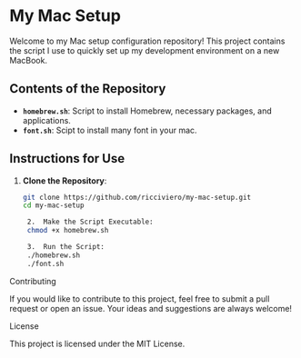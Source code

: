 # My Mac Setup

Welcome to my Mac setup configuration repository! This project contains the script I use to quickly set up my development environment on a new MacBook.

## Contents of the Repository

- **`homebrew.sh`**: Script to install Homebrew, necessary packages, and applications.
- **`font.sh`**: Scipt to install many font in your mac.

## Instructions for Use

1. **Clone the Repository**:

   ```bash
   git clone https://github.com/ricciviero/my-mac-setup.git
   cd my-mac-setup

	2.	Make the Script Executable:
    chmod +x homebrew.sh

	3.	Run the Script:
    ./homebrew.sh
    ./font.sh

Contributing

If you would like to contribute to this project, feel free to submit a pull request or open an issue. Your ideas and suggestions are always welcome!

License

This project is licensed under the MIT License.
